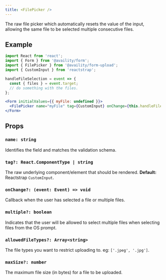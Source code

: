 ```yaml
---
title: <FilePicker />
---
```


The raw file picker which automatically resets the value of the input, allowing the same file to be selected multiple consecutive files.

## Example

```jsx
import React from 'react';
import { Form } from '@availity/form';
import { FilePicker } from '@availity/form-upload';
import { CustomInput } from 'reactstrap';

handleFileSelection = event => {
  const { files } = event.target;
  // do something with the files.
};

<Form initialValues={{ myFile: undefined }}>
  <FilePicker name="myFile" tag={CustomInput} onChange={this.handleFileSelection} />
</Form>
```

## Props

### `name: string`

Identifies the field and matches the validation schema.

### `tag?: React.ComponentType | string`

The raw underlying component/element that should be rendered. **Default:** Reactstrap `CustomInput`.

### `onChange?: (event: Event) => void`

Callback when the user has selected a file or multiple files.

### `multiple?: boolean`

Indicates that the user will be allowed to select multiple files when selecting files from the OS prompt.

### `allowedFileTypes?: Array<string>`

The file types you want to restrict uploading to. eg: `['.jpeg', '.jpg']`.

### `maxSize?: number`

The maximum file size (in bytes) for a file to be uploaded.
